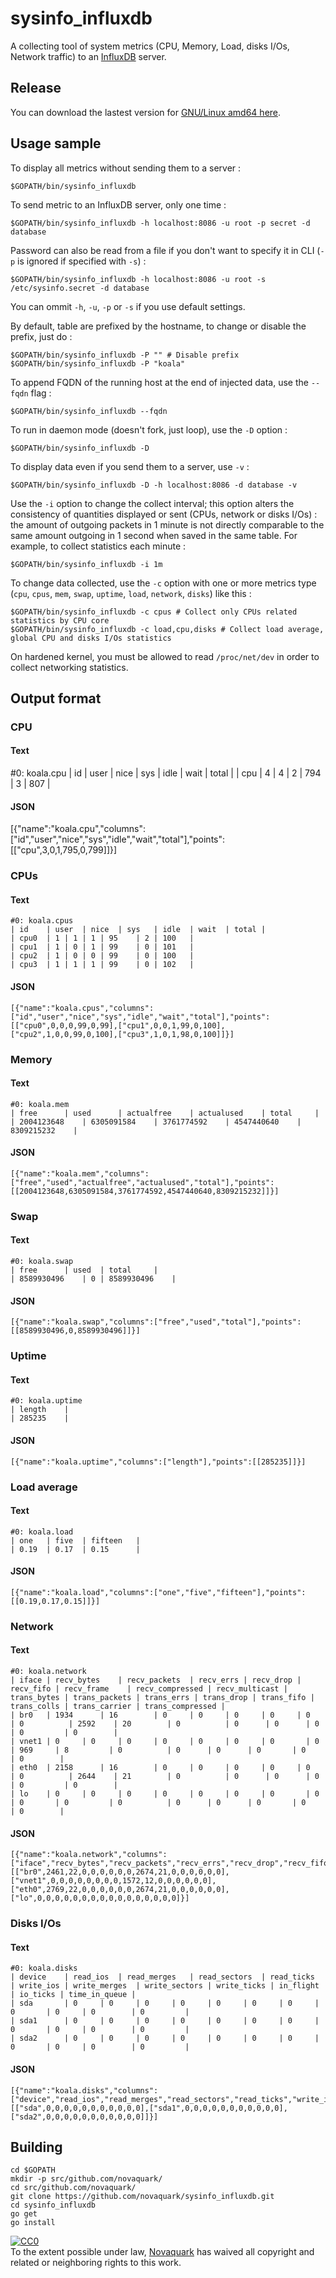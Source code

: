 # sysinfo_influxdb

A collecting tool of system metrics (CPU, Memory, Load, disks I/Os, Network traffic) to an [InfluxDB](http://influxdb.org) server.

## Release

You can download the lastest version for [GNU/Linux amd64 here](https://github.com/novaquark/sysinfo_influxdb/releases/download/0.4.1/sysinfo_influxdb).

## Usage sample

To display all metrics without sending them to a server :

    $GOPATH/bin/sysinfo_influxdb

To send metric to an InfluxDB server, only one time :

    $GOPATH/bin/sysinfo_influxdb -h localhost:8086 -u root -p secret -d database

Password can also be read from a file if you don't want to specify it in CLI (`-p` is ignored if specified with `-s`) :

    $GOPATH/bin/sysinfo_influxdb -h localhost:8086 -u root -s /etc/sysinfo.secret -d database

You can ommit `-h`, `-u`, `-p` or `-s` if you use default settings.

By default, table are prefixed by the hostname, to change or disable the prefix, just do :

    $GOPATH/bin/sysinfo_influxdb -P "" # Disable prefix
    $GOPATH/bin/sysinfo_influxdb -P "koala"

To append FQDN of the running host at the end of injected data, use the `--fqdn` flag :

    $GOPATH/bin/sysinfo_influxdb --fqdn

To run in daemon mode (doesn't fork, just loop), use the `-D` option :

    $GOPATH/bin/sysinfo_influxdb -D

To display data even if you send them to a server, use `-v` :

    $GOPATH/bin/sysinfo_influxdb -D -h localhost:8086 -d database -v

Use the `-i` option to change the collect interval; this option alters the consistency of quantities displayed or sent (CPUs, network or disks I/Os) : the amount of outgoing packets in 1 minute is not directly comparable to the same amount outgoing in 1 second when saved in the same table. For example, to collect statistics each minute :

    $GOPATH/bin/sysinfo_influxdb -i 1m

To change data collected, use the `-c` option with one or more metrics type (`cpu`, `cpus`, `mem`, `swap`, `uptime`, `load`, `network`, `disks`) like this :

    $GOPATH/bin/sysinfo_influxdb -c cpus # Collect only CPUs related statistics by CPU core
    $GOPATH/bin/sysinfo_influxdb -c load,cpu,disks # Collect load average, global CPU and disks I/Os statistics

On hardened kernel, you must be allowed to read `/proc/net/dev` in order to collect networking statistics.

## Output format

### CPU

#### Text

  #0: koala.cpu
  | id  | user  | nice  | sys | idle  | wait  | total |
  | cpu | 4 | 4 | 2 | 794 | 3 | 807 |

#### JSON

  [{"name":"koala.cpu","columns":["id","user","nice","sys","idle","wait","total"],"points":[["cpu",3,0,1,795,0,799]]}]

### CPUs

#### Text

	#0: koala.cpus
	| id	| user	| nice	| sys	| idle	| wait	| total	|
	| cpu0	| 1	| 1	| 1	| 95	| 2	| 100	|
	| cpu1	| 1	| 0	| 1	| 99	| 0	| 101	|
	| cpu2	| 1	| 0	| 0	| 99	| 0	| 100	|
	| cpu3	| 1	| 1	| 1	| 99	| 0	| 102	|

#### JSON

	[{"name":"koala.cpus","columns":["id","user","nice","sys","idle","wait","total"],"points":[["cpu0",0,0,0,99,0,99],["cpu1",0,0,1,99,0,100],["cpu2",1,0,0,99,0,100],["cpu3",1,0,1,98,0,100]]}]

### Memory

#### Text

	#0: koala.mem
	| free		| used		| actualfree	| actualused	| total		|
	| 2004123648	| 6305091584	| 3761774592	| 4547440640	| 8309215232	|

#### JSON

	[{"name":"koala.mem","columns":["free","used","actualfree","actualused","total"],"points":[[2004123648,6305091584,3761774592,4547440640,8309215232]]}]

### Swap

#### Text

	#0: koala.swap
	| free		| used	| total		|
	| 8589930496	| 0	| 8589930496	|


#### JSON

	[{"name":"koala.swap","columns":["free","used","total"],"points":[[8589930496,0,8589930496]]}]

### Uptime

#### Text

	#0: koala.uptime
	| length	|
	| 285235	|

#### JSON

	[{"name":"koala.uptime","columns":["length"],"points":[[285235]]}]

### Load average

#### Text

	#0: koala.load
	| one	| five	| fifteen	|
	| 0.19	| 0.17	| 0.15		|

#### JSON

	[{"name":"koala.load","columns":["one","five","fifteen"],"points":[[0.19,0.17,0.15]]}]


### Network

#### Text

	#0: koala.network
	| iface	| recv_bytes	| recv_packets	| recv_errs	| recv_drop	| recv_fifo	| recv_frame	| recv_compressed | recv_multicast | trans_bytes | trans_packets | trans_errs | trans_drop | trans_fifo | trans_colls | trans_carrier | trans_compressed |
	| br0	| 1934		| 16		| 0		| 0		| 0		| 0		| 0		  | 0		   | 2592	 | 20		 | 0	      | 0	   | 0		| 0	      | 0	      | 0		 |
	| vnet1	| 0		| 0		| 0		| 0		| 0		| 0		| 0		  | 0		   | 969	 | 8		 | 0	      | 0	   | 0		| 0	      | 0	      | 0		 |
	| eth0	| 2158		| 16		| 0		| 0		| 0		| 0		| 0		  | 0		   | 2644	 | 21		 | 0	      | 0	   | 0		| 0	      | 0	      | 0		 |
	| lo	| 0		| 0		| 0		| 0		| 0		| 0		| 0		  | 0		   | 0		 | 0		 | 0	      | 0	   | 0		| 0	      | 0	      | 0		 |

#### JSON

	[{"name":"koala.network","columns":["iface","recv_bytes","recv_packets","recv_errs","recv_drop","recv_fifo","recv_frame","recv_compressed","recv_multicast","trans_bytes","trans_packets","trans_errs","trans_drop","trans_fifo","trans_colls","trans_carrier","trans_compressed"],"points":[["br0",2461,22,0,0,0,0,0,0,2674,21,0,0,0,0,0,0],["vnet1",0,0,0,0,0,0,0,0,1572,12,0,0,0,0,0,0],["eth0",2769,22,0,0,0,0,0,0,2674,21,0,0,0,0,0,0],["lo",0,0,0,0,0,0,0,0,0,0,0,0,0,0,0,0]}]

### Disks I/Os

#### Text

	#0: koala.disks
	| device    | read_ios	| read_merges	| read_sectors	| read_ticks	| write_ios	| write_merges	| write_sectors	| write_ticks | in_flight | io_ticks | time_in_queue |
	| sda	    | 0		| 0		| 0		| 0		| 0		| 0		| 0		| 0	      | 0	  | 0	     | 0	     |
	| sda1	    | 0		| 0		| 0		| 0		| 0		| 0		| 0		| 0	      | 0	  | 0	     | 0	     |
	| sda2	    | 0		| 0		| 0		| 0		| 0		| 0		| 0		| 0	      | 0	  | 0	     | 0	     |

#### JSON

	[{"name":"koala.disks","columns":["device","read_ios","read_merges","read_sectors","read_ticks","write_ios","write_merges","write_sectors","write_ticks","in_flight","io_ticks","time_in_queue"],"points":[["sda",0,0,0,0,0,0,0,0,0,0,0],["sda1",0,0,0,0,0,0,0,0,0,0,0],["sda2",0,0,0,0,0,0,0,0,0,0,0]]}]

## Building

	cd $GOPATH
	mkdir -p src/github.com/novaquark/
	cd src/github.com/novaquark/
	git clone https://github.com/novaquark/sysinfo_influxdb.git
	cd sysinfo_influxdb
	go get
	go install

<p xmlns:dct="http://purl.org/dc/terms/">
  <a rel="license"
     href="http://creativecommons.org/publicdomain/zero/1.0/">
    <img src="http://i.creativecommons.org/p/zero/1.0/88x31.png" style="border-style: none;" alt="CC0" />
  </a>
  <br />
  To the extent possible under law,
  <a rel="dct:publisher"
     href="https://github.com/orgs/novaquark">
    <span property="dct:title">Novaquark</span></a>
  has waived all copyright and related or neighboring rights to
  this work.
</p>

